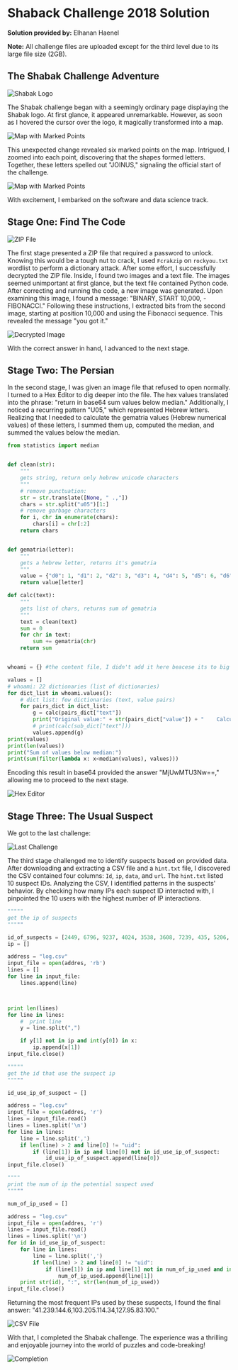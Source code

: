 # Shaback Challenge 2018 Solution

**Solution provided by:** Elhanan Haenel

**Note:** All challenge files are uploaded except for the third level due to its large file size (2GB).

## The Shabak Challenge Adventure
![Shabak Logo](https://github.com/ElhananHaenel/Shaback-Challenge-2018-solution/blob/main/image/1.jpg)

The Shabak challenge began with a seemingly ordinary page displaying the Shabak logo. At first glance, it appeared unremarkable. However, as soon as I hovered the cursor over the logo, it magically transformed into a map.

![Map with Marked Points](https://github.com/ElhananHaenel/Shaback-Challenge-2018-solution/blob/main/image/2.jpg)

This unexpected change revealed six marked points on the map. Intrigued, I zoomed into each point, discovering that the shapes formed letters. Together, these letters spelled out "JOINUS," signaling the official start of the challenge.

![Map with Marked Points](https://github.com/ElhananHaenel/Shaback-Challenge-2018-solution/blob/main/image/3.jpg)

With excitement, I embarked on the software and data science track.

## Stage One: Find The Code


![ZIP File](https://github.com/ElhananHaenel/Shaback-Challenge-2018-solution/blob/main/image/4.jpg)

The first stage presented a ZIP file that required a password to unlock. Knowing this would be a tough nut to crack, I used `Fcrakzip` on `rockyou.txt` wordlist to perform a dictionary attack.
After some effort, I successfully decrypted the ZIP file. Inside, I found two images and a text file. The images seemed unimportant at first glance, but the text file contained Python code. After correcting and running the code, a new image was generated. Upon examining this image, I found a message: "BINARY, START 10,000, - FIBONACCI." Following these instructions, I extracted bits from the second image, starting at position 10,000 and using the Fibonacci sequence. This revealed the message "you got it."

![Decrypted Image](https://github.com/ElhananHaenel/Shaback-Challenge-2018-solution/blob/main/image/6.jpg)

With the correct answer in hand, I advanced to the next stage.

## Stage Two: The Persian

In the second stage, I was given an image file that refused to open normally. I turned to a Hex Editor to dig deeper into the file. The hex values translated into the phrase: "return in base64 sum values below median." Additionally, I noticed a recurring pattern "U05," which represented Hebrew letters. Realizing that I needed to calculate the gematria values (Hebrew numerical values) of these letters, I summed them up, computed the median, and summed the values below the median.

```python
from statistics import median


def clean(str):
    """
    gets string, return only hebrew unicode characters
    """
    # remove punctuation:
    str = str.translate([None, " .,"])
    chars = str.split("u05")[1:]
    # remove garbage characters
    for i, chr in enumerate(chars):
        chars[i] = chr[:2]
    return chars


def gematria(letter):
    """
    gets a hebrew letter, returns it's gematria
    """
    value = {"d0": 1, "d1": 2, "d2": 3, "d3": 4, "d4": 5, "d5": 6, "d6": 7, "d7": 8, "d8": 9, "d9": 10, "db": 20, "dc": 30, "de": 40, "e0": 50, "e1": 60, "e2": 70, "e4": 80, "e6": 90, "e7": 100, "e8": 200, "e9": 300, "ea": 400}
    return value[letter]

def calc(text):
    """
    gets list of chars, returns sum of gematria
    """
    text = clean(text)
    sum = 0
    for chr in text:
        sum += gematria(chr)
    return sum


whoami = {} #the content file, I didn't add it here beacese its to big

values = []
# whoami: 22 dictionaries (list of dictionaries)
for dict_list in whoami.values():
    # dict list: few dictionaries (text, value pairs)
    for pairs_dict in dict_list:
        g = calc(pairs_dict["text"])
        print("Original value:" + str(pairs_dict["value"]) + "    Calculated vlue:" + str(g))
        # print(calc(sub_dict["text"]))
        values.append(g)
print(values)
print(len(values))
print("Sum of values below median:")
print(sum(filter(lambda x: x<median(values), values)))


```

Encoding this result in base64 provided the answer "MjUwMTU3Nw==," allowing me to proceed to the next stage.

![Hex Editor](https://github.com/ElhananHaenel/Shaback-Challenge-2018-solution/blob/main/image/8.jpg)

## Stage Three: The Usual Suspect

We got to the last challenge:

![Last Challenge](https://github.com/ElhananHaenel/Shaback-Challenge-2018-solution/blob/main/image/9.jpg)

The third stage challenged me to identify suspects based on provided data. After downloading and extracting a CSV file and a `hint.txt` file, I discovered the CSV contained four columns: `Id`, `ip`, `data`, and `url`. The `hint.txt` listed 10 suspect IDs. Analyzing the CSV, I identified patterns in the suspects' behavior. By checking how many IPs each suspect ID interacted with, I pinpointed the 10 users with the highest number of IP interactions.

```python
"""""
get the ip of suspects
"""""

id_of_suspects = [2449, 6796, 9237, 4024, 3538, 3608, 7239, 435, 5206, 2211]
ip = []

address = "log.csv"
input_file = open(addres, 'rb')
lines = []
for line in input_file:
    lines.append(line)



print len(lines)
for line in lines:
    #  print line
    y = line.split(",")

    if y[1] not in ip and int(y[0]) in x:
        ip.append(x[1])
input_file.close()

"""""
get the id that use the suspect ip
"""""

id_use_ip_of_suspect = []

address = "log.csv"
input_file = open(addres, 'r')
lines = input_file.read()
lines = lines.split('\n')
for line in lines:
    line = line.split(',')
    if len(line) > 2 and line[0] != "uid":
        if (line[1]) in ip and line[0] not in id_use_ip_of_suspect:
            id_use_ip_of_suspect.append(line[0])
input_file.close()

""""
print the num of ip the potential suspect used
"""""

num_of_ip_used = []

address = "log.csv"
input_file = open(addres, 'r')
lines = input_file.read()
lines = lines.split('\n')
for id in id_use_ip_of_suspect:
    for line in lines:
        line = line.split(',')
        if len(line) > 2 and line[0] != "uid":
            if (line[1]) in ip and line[1] not in num_of_ip_used and int(line[0]) == id:
                num_of_ip_used.append(line[1])
    print str(id), ":", str(len(num_of_ip_used))
input_file.close()


```


Returning the most frequent IPs used by these suspects, I found the final answer: "41.239.144.6,103.205.114.34,127.95.83.100."

![CSV File](https://github.com/ElhananHaenel/Shaback-Challenge-2018-solution/blob/main/image/10.jpg)

With that, I completed the Shabak challenge. The experience was a thrilling and enjoyable journey into the world of puzzles and code-breaking!

![Completion](https://github.com/ElhananHaenel/Shaback-Challenge-2018-solution/blob/main/image/11.jpg)

